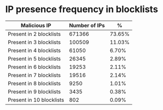 # IP presence frequency in blocklists
| Malicious IP | Number of IPs | % |
|----|----|----|
| Present in 2 blocklists | 671366 | 73.65% |
| Present in 3 blocklists | 100509 | 11.03% |
| Present in 4 blocklists | 61050 | 6.70% |
| Present in 5 blocklists | 26345 | 2.89% |
| Present in 6 blocklists | 19253 | 2.11% |
| Present in 7 blocklists | 19516 | 2.14% |
| Present in 8 blocklists | 9250 | 1.01% |
| Present in 9 blocklists | 3435 | 0.38% |
| Present in 10 blocklists | 802 | 0.09% |
